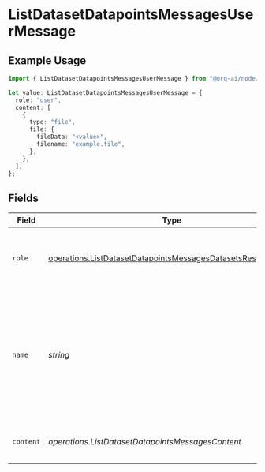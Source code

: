 # ListDatasetDatapointsMessagesUserMessage

## Example Usage

```typescript
import { ListDatasetDatapointsMessagesUserMessage } from "@orq-ai/node/models/operations";

let value: ListDatasetDatapointsMessagesUserMessage = {
  role: "user",
  content: [
    {
      type: "file",
      file: {
        fileData: "<value>",
        filename: "example.file",
      },
    },
  ],
};
```

## Fields

| Field                                                                                                                                        | Type                                                                                                                                         | Required                                                                                                                                     | Description                                                                                                                                  |
| -------------------------------------------------------------------------------------------------------------------------------------------- | -------------------------------------------------------------------------------------------------------------------------------------------- | -------------------------------------------------------------------------------------------------------------------------------------------- | -------------------------------------------------------------------------------------------------------------------------------------------- |
| `role`                                                                                                                                       | [operations.ListDatasetDatapointsMessagesDatasetsResponseRole](../../models/operations/listdatasetdatapointsmessagesdatasetsresponserole.md) | :heavy_check_mark:                                                                                                                           | The role of the messages author, in this case `user`.                                                                                        |
| `name`                                                                                                                                       | *string*                                                                                                                                     | :heavy_minus_sign:                                                                                                                           | An optional name for the participant. Provides the model information to differentiate between participants of the same role.                 |
| `content`                                                                                                                                    | *operations.ListDatasetDatapointsMessagesContent*                                                                                            | :heavy_check_mark:                                                                                                                           | The contents of the user message.                                                                                                            |